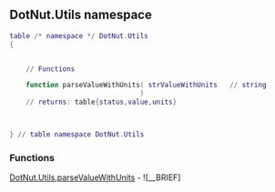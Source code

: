 ## DotNut.Utils namespace
```lua
table /* namespace */ DotNut.Utils
{


    // Functions

    function parseValueWithUnits( strValueWithUnits   // string
                                )
    // returns: table{status,value,units}



} // table namespace DotNut.Utils
```


### Functions


[DotNut.Utils.parseValueWithUnits](../DotNut/Utils/parseValueWithUnits.md) - ![__BRIEF]

